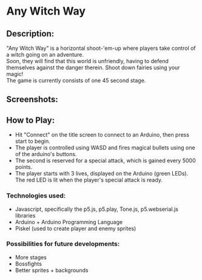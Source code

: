 # Any Witch Way

## Description:
"Any Witch Way" is a horizontal shoot-'em-up where players take control of a witch going on an adventure.  
Soon, they will find that this world is unfriendly, having to defend themselves against the danger therein. Shoot down fairies using your magic!  
The game is currently consists of one 45 second stage.

## Screenshots:

## How to Play:
- Hit "Connect" on the title screen to connect to an Arduino, then press start to begin.  
- The player is controlled using WASD and fires magical bullets using one of the arduino's buttons.  
- The second is reserved for a special attack, which is gained every 5000 points.  
- The player starts with 3 lives, displayed on the Arduino (green LEDs). The red LED is lit when the player's special attack is ready.


### Technologies used:
- Javascript, specifically the p5.js, p5.play, Tone.js, p5.webserial.js libraries 
- Arduino + Arduino Programming Language
- Piskel (used to create player and enemy sprites)<br>

### Possibilities for future developments:
- More stages
- Bossfights
- Better sprites + backgrounds
